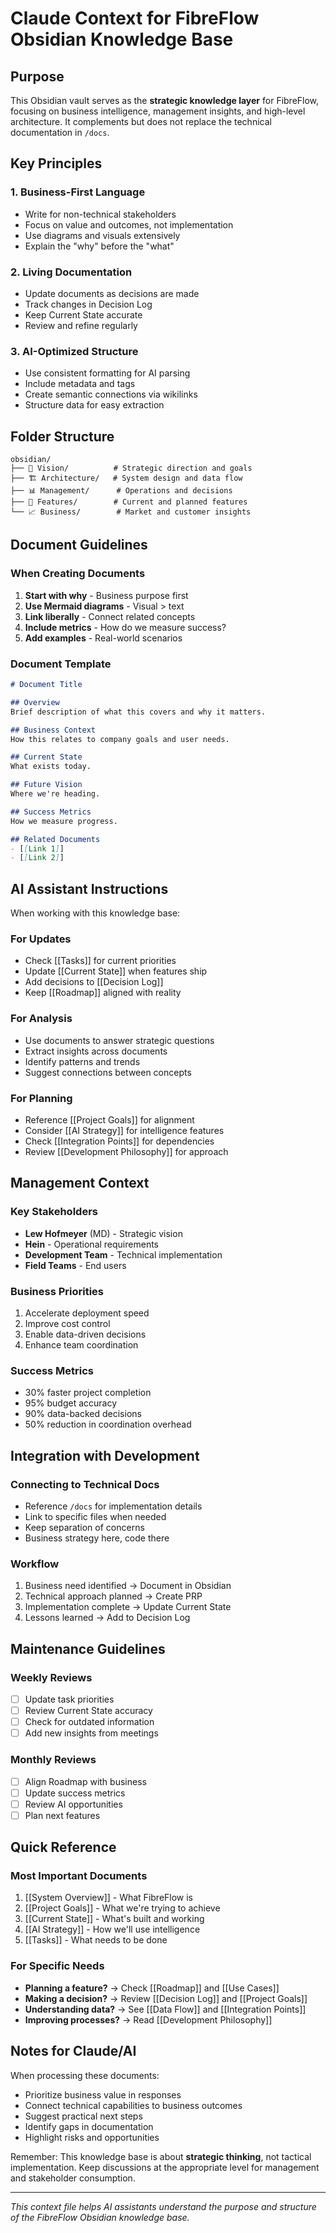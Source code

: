 # Claude Context for FibreFlow Obsidian Knowledge Base

## Purpose

This Obsidian vault serves as the **strategic knowledge layer** for FibreFlow, focusing on business intelligence, management insights, and high-level architecture. It complements but does not replace the technical documentation in `/docs`.

## Key Principles

### 1. Business-First Language
- Write for non-technical stakeholders
- Focus on value and outcomes, not implementation
- Use diagrams and visuals extensively
- Explain the "why" before the "what"

### 2. Living Documentation
- Update documents as decisions are made
- Track changes in Decision Log
- Keep Current State accurate
- Review and refine regularly

### 3. AI-Optimized Structure
- Use consistent formatting for AI parsing
- Include metadata and tags
- Create semantic connections via wikilinks
- Structure data for easy extraction

## Folder Structure

```
obsidian/
├── 🎯 Vision/          # Strategic direction and goals
├── 🏗️ Architecture/   # System design and data flow
├── 📊 Management/      # Operations and decisions
├── 🚀 Features/        # Current and planned features
└── 📈 Business/        # Market and customer insights
```

## Document Guidelines

### When Creating Documents
1. **Start with why** - Business purpose first
2. **Use Mermaid diagrams** - Visual > text
3. **Link liberally** - Connect related concepts
4. **Include metrics** - How do we measure success?
5. **Add examples** - Real-world scenarios

### Document Template
```markdown
# Document Title

## Overview
Brief description of what this covers and why it matters.

## Business Context
How this relates to company goals and user needs.

## Current State
What exists today.

## Future Vision
Where we're heading.

## Success Metrics
How we measure progress.

## Related Documents
- [[Link 1]]
- [[Link 2]]
```

## AI Assistant Instructions

When working with this knowledge base:

### For Updates
- Check [[Tasks]] for current priorities
- Update [[Current State]] when features ship
- Add decisions to [[Decision Log]]
- Keep [[Roadmap]] aligned with reality

### For Analysis
- Use documents to answer strategic questions
- Extract insights across documents
- Identify patterns and trends
- Suggest connections between concepts

### For Planning
- Reference [[Project Goals]] for alignment
- Consider [[AI Strategy]] for intelligence features
- Check [[Integration Points]] for dependencies
- Review [[Development Philosophy]] for approach

## Management Context

### Key Stakeholders
- **Lew Hofmeyer** (MD) - Strategic vision
- **Hein** - Operational requirements
- **Development Team** - Technical implementation
- **Field Teams** - End users

### Business Priorities
1. Accelerate deployment speed
2. Improve cost control
3. Enable data-driven decisions
4. Enhance team coordination

### Success Metrics
- 30% faster project completion
- 95% budget accuracy
- 90% data-backed decisions
- 50% reduction in coordination overhead

## Integration with Development

### Connecting to Technical Docs
- Reference `/docs` for implementation details
- Link to specific files when needed
- Keep separation of concerns
- Business strategy here, code there

### Workflow
1. Business need identified → Document in Obsidian
2. Technical approach planned → Create PRP
3. Implementation complete → Update Current State
4. Lessons learned → Add to Decision Log

## Maintenance Guidelines

### Weekly Reviews
- [ ] Update task priorities
- [ ] Review Current State accuracy
- [ ] Check for outdated information
- [ ] Add new insights from meetings

### Monthly Reviews
- [ ] Align Roadmap with business
- [ ] Update success metrics
- [ ] Review AI opportunities
- [ ] Plan next features

## Quick Reference

### Most Important Documents
1. [[System Overview]] - What FibreFlow is
2. [[Project Goals]] - What we're trying to achieve
3. [[Current State]] - What's built and working
4. [[AI Strategy]] - How we'll use intelligence
5. [[Tasks]] - What needs to be done

### For Specific Needs
- **Planning a feature?** → Check [[Roadmap]] and [[Use Cases]]
- **Making a decision?** → Review [[Decision Log]] and [[Project Goals]]
- **Understanding data?** → See [[Data Flow]] and [[Integration Points]]
- **Improving processes?** → Read [[Development Philosophy]]

## Notes for Claude/AI

When processing these documents:
- Prioritize business value in responses
- Connect technical capabilities to business outcomes
- Suggest practical next steps
- Identify gaps in documentation
- Highlight risks and opportunities

Remember: This knowledge base is about **strategic thinking**, not tactical implementation. Keep discussions at the appropriate level for management and stakeholder consumption.

---

*This context file helps AI assistants understand the purpose and structure of the FibreFlow Obsidian knowledge base.*